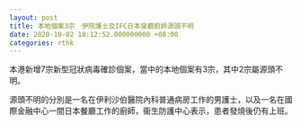 ```yaml
---
layout: post
title: 本地個案3宗　伊院護士及IFC日本餐廳廚師源頭不明
date: 2020-10-02 18:12:52.000000000 +08:00
categories: rthk
---
```


本港新增7宗新型冠狀病毒確診個案，當中的本地個案有3宗，其中2宗屬源頭不明。

源頭不明的分別是一名在伊利沙伯醫院內科普通病房工作的男護士，以及一名在國際金融中心一間日本餐廳工作的廚師，衞生防護中心表示，患者發燒後仍有上班。
